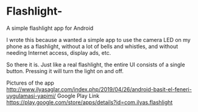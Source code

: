 # Flashlight-
A simple flashlight app for Android 

I wrote this because a wanted a simple app to use the camera LED on my phone as a flashlight, without a lot of bells 
and whistles, and without needing Internet access, display ads, etc.

So there it is.  Just like a real flashlight, the entire UI consists of a single button.  Pressing it will turn the 
light on and off.

Pictures of the app http://www.ilyasaglar.com/index.php/2019/04/26/android-basit-el-feneri-uygulamasi-yapimi/
Google Play Link  https://play.google.com/store/apps/details?id=com.ilyas.flashlight
